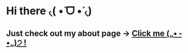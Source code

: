 # Hi there ৻( •̀ ᗜ •́ ৻)

## Just check out my about page &rarr; [Click me („• ֊ •„)੭ !](https://abukhari148.github.io/about/) 
